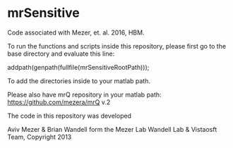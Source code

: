 # mrSensitive
Code associated with  Mezer, et. al. 2016, HBM.

To run the functions and scripts inside this repository, please first go to the base directory and evaluate this line:

addpath(genpath(fullfile(mrSensitiveRootPath)));

To add the directories inside to your matlab path.

Please also have mrQ  repository in your matlab path:
https://github.com/mezera/mrQ v.2

The code in this repository was developed 

Aviv Mezer & Brian Wandell form the Mezer Lab Wandell Lab & Vistaosft Team, Copyright 2013